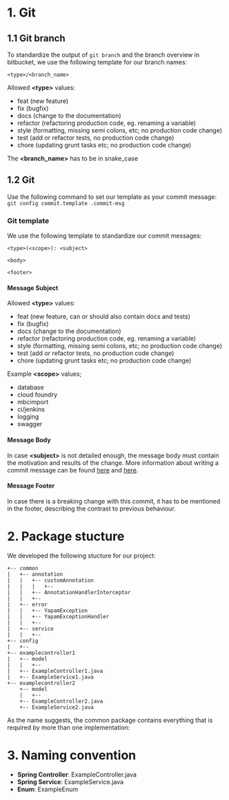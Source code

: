 # 1. Git

## 1.1 Git branch
To standardize the output of ``git branch`` and the branch overview in bitbucket, we use the following template for our branch names:

```
<type>/<branch_name>
```

Allowed **\<type>** values:
* feat (new feature)
* fix (bugfix)
* docs (change to the documentation)
* refactor (refactoring production code, eg. renaming a variable)
* style (formatting, missing semi colons, etc; no production code change)
* test (add or refactor tests, no production code change)
* chore (updating grunt tasks etc; no production code change) 


The **\<branch_name>** has to be in snake_case   

## 1.2 Git
Use the following command to set our template as your commit message:
``git config commit.template .commit-msg``

### Git template
We use the following template to standardize our commit messages:

```
<type>(<scope>): <subject>

<body>

<footer>
```

#### Message Subject
Allowed **\<type>** values:
* feat (new feature, can or should also contain docs and tests)
* fix (bugfix)
* docs (change to the documentation)
* refactor (refactoring production code, eg. renaming a variable)
* style (formatting, missing semi colons, etc; no production code change)
* test (add or refactor tests, no production code change)
* chore (updating grunt tasks etc; no production code change)

Example **\<scope>** values;
* database
* cloud foundry
* mbcimport
* ci/jenkins
* logging
* swagger

#### Message Body
In case **\<subject>** is not detailed enough, the message body must contain the motivation and results of the change. 
More information about writing a commit message can be found [here][commit-template-1] and [here][commit-template-2].

#### Message Footer

In case there is a breaking change with this commit, it has to be mentioned in the footer, describing the contrast to previous behaviour.
  
  
# 2. Package stucture

We developed the following stucture for our project:

```
+-- common
|   +-- annotation
|   |   +-- customAnnotation
|   |   |   +--
|   |   +-- AnnotationHandlerInterceptor
|   |   +--
|   +-- error
|   |   +-- YapamException
|   |   +-- YapamExceptionHandler
|   |   +--
|   +-- service
|   |   +-- 
+-- config
|   +--
+-- examplecontroller1
|   +-- model
|   |   +--
|   +-- ExampleController1.java
|   +-- ExampleService1.java
+-- examplecontroller2
    +-- model
    |   +--
    +-- ExampleController2.java
    +-- ExampleService2.java
```

As the name suggests, the common package contains everything that is required by more than one implementation:

# 3. Naming convention
* **Spring Controller**: ExampleController.java
* **Spring Service**: ExampleService.java 
* **Enum**: ExampleEnum

<!-- referenced links here -->
[commit-template-1]: https://365git.tumblr.com/post/3308646748/writing-git-commit-messages
[commit-template-2]: https://tbaggery.com/2008/04/19/a-note-about-git-commit-++messages.html
[jsonignore]: https://fasterxml.github.io/jackson-annotations/javadoc/2.5/com/fasterxml/jackson/annotation/JsonIgnore.html
[transient]: https://docs.oracle.com/javaee/5/api/javax/persistence/Transient.html